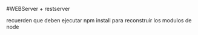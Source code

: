 #WEBServer + restserver

recuerden que deben ejecutar npm install para reconstruir los modulos de node 